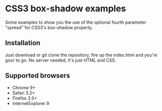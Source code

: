 # CSS3 box-shadow examples #
Some examples to show you the use of the optional fourth parameter "spread" for CSS3's box-shadow property.  

## Installation ##
Just download or git clone the repository, fire up the index.html and you're goor to go. No server needed, it's just HTML and CSS.  

## Supported browsers ##
* Chrome 9+
* Safari 3.2+
* Firefox 3.5+
* InternetExplorer 9